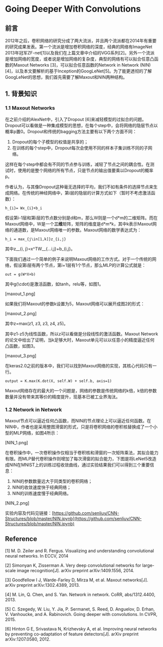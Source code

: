 # Going Deeper With Convolutions

## 前言

2012年之后，卷积网络的研究分成了两大流派，并且两个流派都在2014年有重要的研究成果发表。第一个流派是增加卷积网络的深度，经典的网络有ImageNet 2013年冠军ZF-net\[1\]以及我们在上篇文章中介绍的VGG系列\[2\]。另外一个流派是增加网络的宽度，或者说是增加网络的复杂度，典型的网络有可以拟合任意凸函数的Maxout Networks \[3\]，可以拟合任意函数的Network in Network \(NIN\)\[4\]，以及本文要解析的基于Inception的GoogLeNet\[5\]。为了能更透彻的了解GoogLeNet的思想，我们首先需要了解Maxout和NIN两种结构。

## 1. 背景知识

### 1.1 Maxout Networks

在之前介绍的AlexNet中，引入了Dropout \[6\]来减轻模型的过拟合的问题。Dropout可以看做是一种集成模型的思想，在每个step中，会将网络的隐层节点以概率p置0。Dropout和传统的bagging方法主要有以下两个方面不同：

1. Dropout的每个子模型的权值是共享的；
2. 在训练的每个step中，Dropout每次会使用不同的样本子集训练不同的子网络。

这样在每个step中都会有不同的节点参与训练，减轻了节点之间的耦合性。在测试时，使用的是整个网络的所有节点，只是节点的输出值要乘以Dropout的概率p。

作者认为，与其像Dropout这种毫无选择的平均，我们不如有条件的选择节点来生成网络。在传统的神经网络中，第i层的隐层的计算方式如下（暂时不考虑激活函数）：

```
h_{i}= Wx_{i}+b_i
```

假设第i-1层和第i层的节点数分别是d和m，那么W则是一个d\*m的二维矩阵。而在Maxout网络中，W是一个**三维**矩阵，矩阵的维度是d\*m\*k，其中k表示Maxout网络的通道数，是Maxout网络唯一的参数。Maxout网络的数学表达式为：

```
h_i = max_{j\in[1,k]}z_{i,j}
```

其中z\__{i, j}=x^TW\_\_{...i,j}+b\_{i,j}。

下面我们通过一个简单的例子来说明Maxout网络的工作方式。对于一个传统的网络，假设第i层有两个节点，第i+1层有1个节点，那么MLP的计算公式就是：

```
out = g(W*X+b)
```

其中g\(\cdot\)是激活函数，如tanh，relu等，如图1。

\[maxout\_1.png\]

如果我们将Maxout的参数k设置为5，Maxout网络可以展开成图2的形式：

\[maxout\_2.png\]

其中z=max\(z1, z3, z3, z4, z5\)。

其中z1-z5为线性函数，所以z可以看做是分段线性的激活函数。Maxout Network的论文中给出了证明，当k足够大时，Maxout单元可以以任意小的精度逼近任何凸函数，如图3。

\[maxout\_3.png\]

在keras2.0之前的版本中，我们可以找到Maxout网络的实现，其核心代码只有一行。

```
output = K.max(K.dot(X, self.W) + self.b, axis=1)
```

Maxout网络存在的最大的一个问题是，网络的参数是传统网络的k倍，k倍的参数数量并没有带来其等价的精度提升，现基本已被工业界淘汰。

### 1.2 Network in Network

Maxout节点可以逼近任何凸函数，而NIN的节点理论上可以逼近任何函数。在NIN中，作者也是采用整图滑窗的形式，只是将卷积网络的卷积核替换成了一个小型的MLP网络，如图4所示：

\[NIN\_1.png\]

在卷积操作中，一次卷积操作仅相当于卷积核和滑窗的一次矩阵乘法，其拟合能力有限。而MLP替代卷积操作则增加了每次滑窗的拟合能力，下图是将LeNet5改造成NIN在MNIST上的训练过程收敛曲线，通过实验结果我们可以得到三个重要信息：

1. NIN的参数数量远大于同类型的卷积网络；
2. NIN的收敛速度快于经典网络；
3. NIN的训练速度慢于经典网络。

\[NIN\_2.png\]

实验内容及代码见链接：[https://github.com/senliuy/CNN-Structures/blob/master/NIN.ipynb](https://github.com/senliuy/CNN-Structures/blob/master/NIN.ipynb)

## Reference

\[1\] M. D. Zeiler and R. Fergus. Visualizing and understanding convolutional neural networks. In ECCV, 2014

\[2\] Simonyan K, Zisserman A. Very deep convolutional networks for large-scale image recognition\[J\]. arXiv preprint arXiv:1409.1556, 2014.

\[3\] Goodfellow I J, Warde-Farley D, Mirza M, et al. Maxout networks\[J\]. arXiv preprint arXiv:1302.4389, 2013.

\[4\] M. Lin, Q. Chen, and S. Yan. Network in network. CoRR, abs/1312.4400, 2013.

\[5\] C. Szegedy, W. Liu, Y. Jia, P. Sermanet, S. Reed, D. Anguelov, D. Erhan, V. Vanhoucke, and A. Rabinovich. Going deeper with convolutions. In CVPR, 2015.

\[6\] Hinton G E, Srivastava N, Krizhevsky A, et al. Improving neural networks by preventing co-adaptation of feature detectors\[J\]. arXiv preprint arXiv:1207.0580, 2012.

